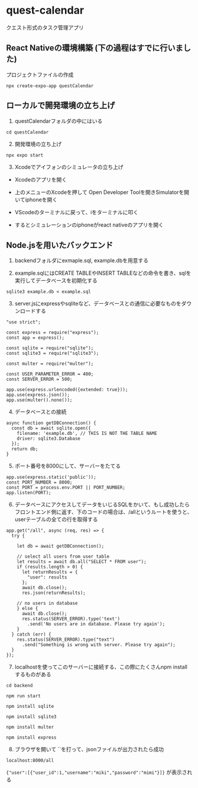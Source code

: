 # quest-calendar
クエスト形式のタスク管理アプリ

## React Nativeの環境構築 (下の過程はすでに行いました)
プロジェクトファイルの作成

`npx create-expo-app questCalendar`

## ローカルで開発環境の立ち上げ
1. questCalendarフォルダの中にはいる

`cd questCalendar`

2. 開発環境の立ち上げ

`npx expo start`

3. Xcodeでアイフォンのシミュレータの立ち上げ
  - Xcodeのアプリを開く

  - 上のメニューのXcodeを押して Open Developer Toolを開きSimulatorを開いてiphoneを開く

  - VScodeのターミナルに戻って、iをターミナルに叩く

  - するとシミュレーションのiphoneがreact nativeのアプリを開く

## Node.jsを用いたバックエンド
1. backendフォルダにexmaple.sql, example.dbを用意する

2. example.sqlにはCREATE TABLEやINSERT TABLEなどの命令を書き、sqlを実行してデータベースを初期化する

`sqlite3 example.db < example.sql`

3. server.jsにexpressやsqliteなど、データベースとの通信に必要なものをダウンロードする

```
"use strict";

const express = require("express");
const app = express();

const sqlite = require("sqlite");
const sqlite3 = require("sqlite3");

const multer = require("multer");

const USER_PARAMETER_ERROR = 400;
const SERVER_ERROR = 500;

app.use(express.urlencoded({extended: true}));
app.use(express.json());
app.use(multer().none());
```

4. データベースとの接続

```
async function getDBConnection() {
  const db = await sqlite.open({
    filename: 'example.db', // THIS IS NOT THE TABLE NAME
    driver: sqlite3.Database
  });
  return db;
}
```

5. ポート番号を8000にして、サーバーをたてる

```
app.use(express.static('public'));
const PORT_NUMBER = 8000;
const PORT = process.env.PORT || PORT_NUMBER;
app.listen(PORT);
```

6. データベースにアクセスしてデータをいじるSQLをかいて、もし成功したらフロントエンド側に返す、下のコードの場合は、/allというルートを使うと、userテーブルの全ての行を取得する

```
app.get("/all", async (req, res) => {
  try {

    let db = await getDBConnection();

    // select all users from user table
    let results = await db.all("SELECT * FROM user");
    if (results.length > 0) {
      let returnResults = {
        "user": results
      };
      await db.close();
      res.json(returnResults);

    // no users in database
    } else {
      await db.close();
      res.status(SERVER_ERROR).type('text')
        .send('No users are in database. Please try again');
    }
  } catch (err) {
    res.status(SERVER_ERROR).type("text")
      .send("Something is wrong with server. Please try again");
  }
});
```

7. localhostを使ってこのサーバーに接続する、この際にたくさんnpm installするものがある

`cd backend`

`npm run start`

`npm install sqlite`

`npm install sqlite3`

`npm install multer`

`npm install express`

8. ブラウザを開いて ``を打って、jsonファイルが出力されたら成功

`localhost:8000/all`

`{"user":[{"user_id":1,"username":"miki","password":"mimi"}]}`
が表示される


